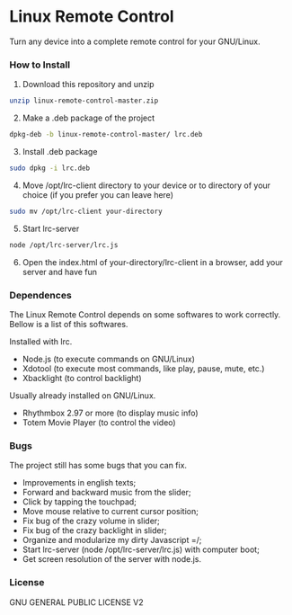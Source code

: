 # Linux Remote Control
Turn any device into a complete remote control for your GNU/Linux.


### How to Install

1. Download this repository and unzip
```bash
unzip linux-remote-control-master.zip
```

2. Make a .deb package of the project
```bash
dpkg-deb -b linux-remote-control-master/ lrc.deb
```

3. Install .deb package
```bash
sudo dpkg -i lrc.deb
```

4. Move /opt/lrc-client directory to your device or to directory of your choice (if you prefer you can leave here)
```bash
sudo mv /opt/lrc-client your-directory
```

5. Start lrc-server
```bash
node /opt/lrc-server/lrc.js
```

6. Open the index.html of your-directory/lrc-client in a browser, add your server and have fun

### Dependences

The Linux Remote Control depends on some softwares to work correctly. Bellow is a list of this softwares.

Installed with lrc.

- Node.js (to execute commands on GNU/Linux)
- Xdotool (to execute most commands, like play, pause, mute, etc.)
- Xbacklight (to control backlight)

Usually already installed on GNU/Linux.

- Rhythmbox 2.97 or more (to display music info)
- Totem Movie Player (to control the video)

### Bugs
The project still has some bugs that you can fix.

- Improvements in english texts;
- Forward and backward music from the slider;
- Click by tapping the touchpad;
- Move mouse relative to current cursor position;
- Fix bug of the crazy volume in slider;
- Fix bug of the crazy backlight in slider;
- Organize and modularize my dirty Javascript =/;
- Start lrc-server (node /opt/lrc-server/lrc.js) with computer boot;
- Get screen resolution of the server with node.js.

### License
GNU GENERAL PUBLIC LICENSE V2